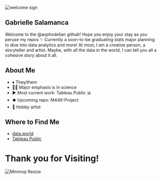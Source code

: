 ![welcome sign](https://user-images.githubusercontent.com/125179245/232682841-8da86327-7bc5-4c5c-a8c5-ba44fd04f424.png)
## Gabrielle Salamanca

Welcome to the @asphodelian github! Hope you enjoy your stay as you peruse my repos ✨
Currently a soon-to-be graduating stats major planning to dive into data analytics and more! At most, I am a creative person, a storyteller and artist. Maybe, with all the data in the world, I can tell you all a cohesive story about it all.

## About Me
- ♦️ They/them
- 🧑‍💻 Major emphasis is in science 
- ▶️ Most current work: Tableau Public 📊
- ⏺️ Upcoming repo: M449-Project
- 🎨 Hobby artist 

## Where to Find Me
- [data.world](https://data.world/asphodelian)
- [Tableau Public](https://public.tableau.com/app/profile/gabrielle.salamanca)

# Thank you for Visiting!
![Minimoji Resize](https://user-images.githubusercontent.com/125179245/233227921-f5b167e9-bb84-4383-a577-6c32a25eb260.png)

<!---
asphodelian/asphodelian is a ✨ special ✨ repository because its `README.md` (this file) appears on your GitHub profile.
You can click the Preview link to take a look at your changes.
--->
